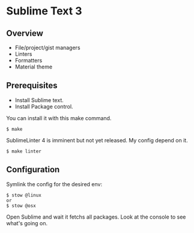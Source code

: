 # Sublime Text 3

## Overview

- File/project/gist managers
- Linters
- Formatters
- Material theme

## Prerequisites

- Install Sublime text.
- Install Package control.

You can install it with this make command.

```
$ make
```

SublimeLinter 4 is imminent but not yet released. My config depend on it.

```
$ make linter
```

## Configuration

Symlink the config for the desired env:

```
$ stow @linux
or
$ stow @osx
```

Open Sublime and wait it fetchs all packages.
Look at the console to see what's going on.
